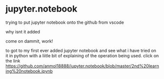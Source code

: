 ﻿# jupyter.notebook

trying to put jupyter notebook onto the github from vscode

why isnt it added

come on dammit, work!

to got to my first ever added jupyter notebook and see what i have tried on it in python with a liitle bit of explaining of the operation being used. click on the link https://github.com/anmol18888/jupyter.notebook/blob/master/2nd%20learning%20notebook.ipynb